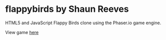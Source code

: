 # flappybirds by Shaun Reeves
HTML5 and JavaScript Flappy Birds clone using the Phaser.io game engine. 

View game [here](https://github-college.github.io/flappybirds/)